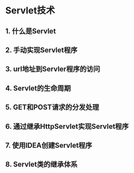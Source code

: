 # Servlet技术

## 1. 什么是Servlet



## 2. 手动实现Servlet程序



## 3. url地址到Servler程序的访问



## 4. Servlet的生命周期



## 5. GET和POST请求的分发处理



## 6. 通过继承HttpServlet实现Servlet程序



## 7. 使用IDEA创建Servlet程序



## 8. Servlet类的继承体系